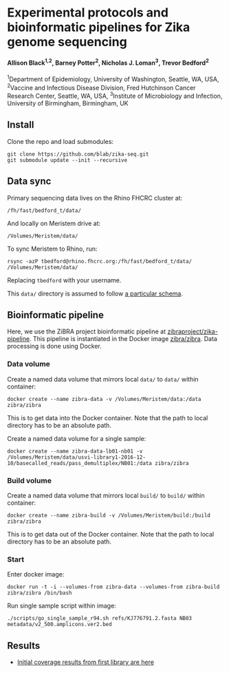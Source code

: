 # Experimental protocols and bioinformatic pipelines for Zika genome sequencing

#### Allison Black<sup>1,2</sup>, Barney Potter<sup>2</sup>, Nicholas J. Loman<sup>3</sup>, Trevor Bedford<sup>2</sup>

<sup>1</sup>Department of Epidemiology, University of Washington, Seattle, WA, USA, <sup>2</sup>Vaccine and Infectious Disease Division, Fred Hutchinson Cancer Research Center, Seattle, WA, USA, <sup>3</sup>Institute of Microbiology and Infection, University of Birmingham, Birmingham, UK

## Install

Clone the repo and load submodules:

    git clone https://github.com/blab/zika-seq.git
    git submodule update --init --recursive

## Data sync

Primary sequencing data lives on the Rhino FHCRC cluster at:

    /fh/fast/bedford_t/data/

And locally on Meristem drive at:

    /Volumes/Meristem/data/

To sync Meristem to Rhino, run:

    rsync -azP tbedford@rhino.fhcrc.org:/fh/fast/bedford_t/data/ /Volumes/Meristem/data/

Replacing `tbedford` with your username.

This `data/` directory is assumed to follow [a particular schema](https://github.com/blab/zika-seq/blob/master/data-schema.md).

## Bioinformatic pipeline

Here, we use the ZiBRA project bioinformatic pipeline at [zibraproject/zika-pipeline](https://github.com/zibraproject/zika-pipeline/). This pipeline is instantiated in the Docker image [zibra/zibra](https://hub.docker.com/r/zibra/zibra/). Data processing is done using Docker.

### Data volume

Create a named data volume that mirrors local `data/` to `data/` within container:

    docker create --name zibra-data -v /Volumes/Meristem/data:/data zibra/zibra    

This is to get data into the Docker container. Note that the path to local directory has to be an absolute path.

Create a named data volume for a single sample:

    docker create --name zibra-data-lb01-nb01 -v /Volumes/Meristem/data/usvi-library1-2016-12-10/basecalled_reads/pass_demultiplex/NB01:/data zibra/zibra

### Build volume

Create a named data volume that mirrors local `build/` to `build/` within container:

    docker create --name zibra-build -v /Volumes/Meristem/build:/build zibra/zibra

This is to get data out of the Docker container. Note that the path to local directory has to be an absolute path.

### Start

Enter docker image:

    docker run -t -i --volumes-from zibra-data --volumes-from zibra-build zibra/zibra /bin/bash

Run single sample script within image:

    ./scripts/go_single_sample_r94.sh refs/KJ776791.2.fasta NB03 metadata/v2_500.amplicons.ver2.bed

## Results

  * [Initial coverage results from first library are here](depth-coverage/)
